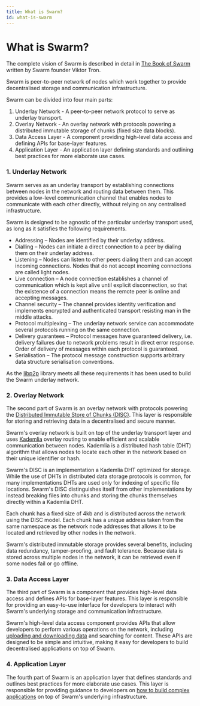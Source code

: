```yaml
---
title: What is Swarm?
id: what-is-swarm
---
```


# What is Swarm?

The complete vision of Swarm is described in detail in [The Book of Swarm](https://www.ethswarm.org/The-Book-of-Swarm.pdf) written by Swarm founder Viktor Tron.

Swarm is peer-to-peer network of nodes which work together to provide decentralised storage and communication infrastructure.

Swarm can be divided into four main parts:

1. Underlay Network - A peer-to-peer network protocol to serve as underlay transport.
2. Overlay Network - An overlay network with protocols powering a distributed immutable storage of chunks (fixed size data blocks).
3. Data Access Layer - A component providing high-level data access and defining APIs for base-layer features.
4. Application Layer - An application layer defining standards and outlining best practices for more elaborate use cases.

### 1. Underlay Network

Swarm serves as an underlay transport by establishing connections between nodes in the network and routing data between them. This provides a low-level communication channel that enables nodes to communicate with each other directly, without relying on any centralised infrastructure.

Swarm is designed to be agnostic of the particular underlay transport used, as long as it satisfies the following requirements.

- Addressing – Nodes are identified by their underlay address.
- Dialling – Nodes can initiate a direct connection to a peer by dialing them on
  their underlay address.
- Listening – Nodes can listen to other peers dialing them and can accept incoming
  connections. Nodes that do not accept incoming connections are called light
  nodes.
- Live connection – A node connection establishes a channel of communication which
  is kept alive until explicit disconnection, so that the existence of a connection
  means the remote peer is online and accepting messages.
- Channel security – The channel provides identity verification and implements
  encrypted and authenticated transport resisting man in the middle attacks.
- Protocol multiplexing – The underlay network service can accommodate several
  protocols running on the same connection.
- Delivery guarantees – Protocol messages have guaranteed delivery, i.e. delivery
  failures due to network problems result in direct error response. Order of delivery
  of messages within each protocol is guaranteed.
- Serialisation – The protocol message construction supports arbitrary data structure
  serialisation conventions.

As the [libp2p](https://libp2p.io/) library meets all these requirements it has been used to build the Swarm underlay network.

### 2. Overlay Network

The second part of Swarm is an overlay network with protocols powering the [Distributed Immutable Store of Chunks (DISC)](/docs/learn/technology/DISC/). This layer is responsible for storing and retrieving data in a decentralised and secure manner.

Swarm's overlay network is built on top of the underlay transport layer and uses [Kademlia](/docs/learn/glossary#kademlia) overlay routing to enable efficient and scalable communication between nodes. Kademlia is a distributed hash table (DHT) algorithm that allows nodes to locate each other in the network based on their unique identifier or hash.

Swarm's DISC is an implementation a Kademlia DHT optimized for storage. While the use of DHTs in distributed data storage protocols is common, for many implementations DHTs are used only for indexing of specific file locations. Swarm's DISC distinguishes itself from other implementations by instead breaking files into chunks and storing the chunks themselves directly within a Kademlia DHT.

Each chunk has a fixed size of 4kb and is distributed across the network using the DISC model. Each chunk has a unique address taken from the same namespace as the network node addresses that allows it to be located and retrieved by other nodes in the network.

Swarm's distributed immutable storage provides several benefits, including data redundancy, tamper-proofing, and fault tolerance. Because data is stored across multiple nodes in the network, it can be retrieved even if some nodes fail or go offline.

### 3. Data Access Layer

The third part of Swarm is a component that provides high-level data access and defines APIs for base-layer features. This layer is responsible for providing an easy-to-use interface for developers to interact with Swarm's underlying storage and communication infrastructure.

Swarm's high-level data access component provides APIs that allow developers to perform various operations on the network, including [uploading and downloading data](/docs/develop/access-the-swarm/upload-and-download) and searching for content. These APIs are designed to be simple and intuitive, making it easy for developers to build decentralised applications on top of Swarm.

### 4. Application Layer

The fourth part of Swarm is an application layer that defines standards and outlines best practices for more elaborate use cases. This layer is responsible for providing guidance to developers on [how to build complex applications](/docs/develop/introduction) on top of Swarm's underlying infrastructure.
